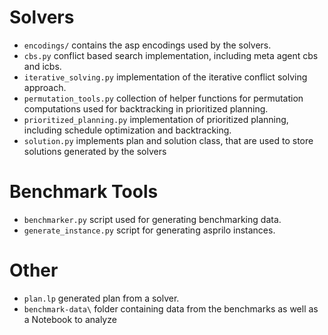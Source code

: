 # Solvers

- `encodings/` contains the asp encodings used by the solvers.
- `cbs.py` conflict based search implementation, including meta agent cbs and icbs.
- `iterative_solving.py` implementation of the iterative conflict solving approach.
- `permutation_tools.py` collection of helper functions for permutation computations used for backtracking in prioritized planning.
- `prioritized_planning.py` implementation of prioritized planning, including schedule optimization and backtracking.
- `solution.py` implements plan and solution class, that are used to store solutions generated by the solvers

# Benchmark Tools

- `benchmarker.py` script used for generating benchmarking data. 
- `generate_instance.py` script for generating asprilo instances.


# Other

- `plan.lp` generated plan from a solver.
- `benchmark-data\` folder containing data from the benchmarks as well as a Notebook to analyze